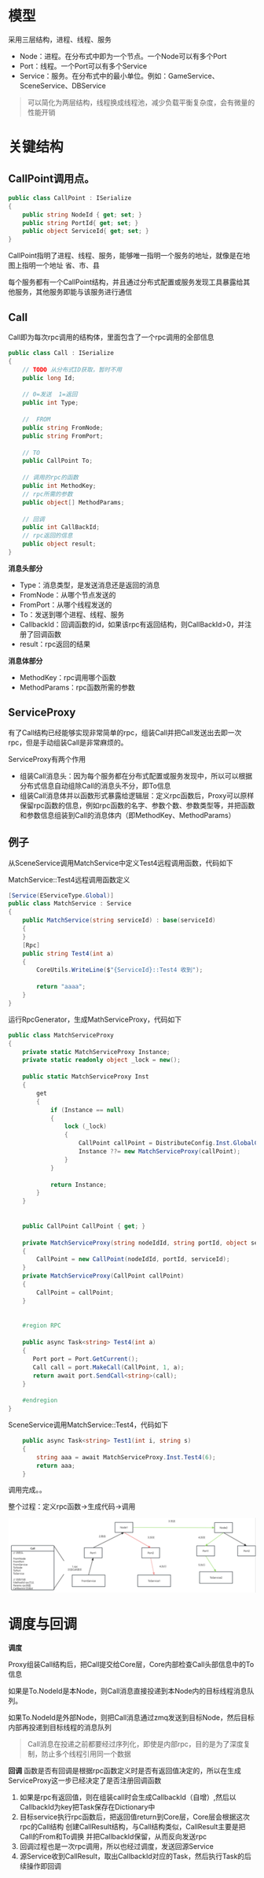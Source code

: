 # 模型

采用三层结构，进程、线程、服务
* Node：进程。在分布式中即为一个节点。一个Node可以有多个Port
* Port：线程。一个Port可以有多个Service
* Service：服务。在分布式中的最小单位。例如：GameService、SceneService、DBService

> 可以简化为两层结构，线程换成线程池，减少负载平衡复杂度，会有微量的性能开销

# 关键结构
## CallPoint调用点。

```c#
public class CallPoint : ISerialize
{
    public string NodeId { get; set; }
    public string PortId{ get; set; }
    public object ServiceId{ get; set; }
}
```
CallPoint指明了进程、线程、服务，能够唯一指明一个服务的地址，就像是在地图上指明一个地址 省、市、县

每个服务都有一个CallPoint结构，并且通过分布式配置或服务发现工具暴露给其他服务，其他服务即能与该服务进行通信

## Call
Call即为每次rpc调用的结构体，里面包含了一个rpc调用的全部信息
```csharp
public class Call : ISerialize
{
    // TODO 从分布式ID获取，暂时不用
    public long Id;

    // 0=发送  1=返回
    public int Type;

    //  FROM
    public string FromNode;
    public string FromPort;

    // TO
    public CallPoint To;

    // 调用的rpc的函数
    public int MethodKey;
    // rpc所需的参数
    public object[] MethodParams;

    // 回调
    public int CallBackId;
    // rpc返回的信息
    public object result;
}
```
**消息头部分** 

* Type：消息类型，是发送消息还是返回的消息
* FromNode：从哪个节点发送的
* FromPort：从哪个线程发送的
* To：发送到哪个进程、线程、服务
* CallbackId：回调函数的id，如果该rpc有返回结构，则CallBackId>0，并注册了回调函数
* result：rpc返回的结果

**消息体部分**
* MethodKey：rpc调用哪个函数
* MethodParams：rpc函数所需的参数

## ServiceProxy
有了Call结构已经能够实现非常简单的rpc，组装Call并把Call发送出去即一次rpc，但是手动组装Call是非常麻烦的。

ServiceProxy有两个作用
* 组装Call消息头：因为每个服务都在分布式配置或服务发现中，所以可以根据分布式信息自动组除Call的消息头不分，即To信息
* 组装Call消息体并以函数形式暴露给逻辑层：定义rpc函数后，Proxy可以原样保留rpc函数的信息，例如rpc函数的名字、参数个数、参数类型等，并把函数和参数信息组装到Call的消息体内（即MethodKey、MethodParams）

## 例子
从SceneService调用MatchService中定义Test4远程调用函数，代码如下

MatchService::Test4远程调用函数定义
```csharp
[Service(EServiceType.Global)]
public class MatchService : Service
{
    public MatchService(string serviceId) : base(serviceId)
    {
    }
    [Rpc]
    public string Test4(int a)
    {
        CoreUtils.WriteLine($"{ServiceId}::Test4 收到");

        return "aaaa";
    }
}
```
运行RpcGenerator，生成MathServiceProxy，代码如下
```csharp
public class MatchServiceProxy
{
    private static MatchServiceProxy Instance;
    private static readonly object _lock = new();

    public static MatchServiceProxy Inst
    {
        get
        {
            if (Instance == null)
            {
                lock (_lock)
                {
                    CallPoint callPoint = DistributeConfig.Inst.GlobalCallPoints["match"];
                    Instance ??= new MatchServiceProxy(callPoint);
                }
            }

            return Instance;
        }
    }


    public CallPoint CallPoint { get; }

    private MatchServiceProxy(string nodeIdId, string portId, object serviceId)
    {
        CallPoint = new CallPoint(nodeIdId, portId, serviceId);
    }
    private MatchServiceProxy(CallPoint callPoint)
    {
        CallPoint = callPoint;
    }


    #region RPC

    public async Task<string> Test4(int a)
    {
       Port port = Port.GetCurrent();
       Call call = port.MakeCall(CallPoint, 1, a);
       return await port.SendCall<string>(call);
    }

    #endregion
}
```
SceneService调用MatchService::Test4，代码如下
```csharp
    public async Task<string> Test1(int i, string s)
    {
        string aaa = await MatchServiceProxy.Inst.Test4(6);
        return aaa;
    }
```

调用完成。。

整个过程：定义rpc函数->生成代码->调用

![img.png](../Imgs/img4.png)

# 调度与回调
**调度**

Proxy组装Call结构后，把Call提交给Core层，Core内部检查Call头部信息中的To信息

如果是To.NodeId是本Node，则Call消息直接投递到本Node内的目标线程消息队列。

如果To.NodeId是外部Node，则把Call消息通过zmq发送到目标Node，然后目标内部再投递到目标线程的消息队列

> Call消息在投递之前都要经过序列化，即使是内部rpc，目的是为了深度复制，防止多个线程引用同一个数据

**回调**
函数是否有回调是根据rpc函数定义时是否有返回值决定的，所以在生成ServiceProxy这一步已经决定了是否注册回调函数

1. 如果是rpc有返回值，则在组装call时会生成CallbackId（自增）,然后以CallbackId为key把Task保存在Dictionary中
2. 目标service执行rpc函数后，把返回值return到Core层，Core层会根据这次rpc的Call结构 创建CallResult结构，与Call结构类似，CallResult主要是把Call的From和To调换 并把CallbackId保留，从而反向发送rpc
3. 回调过程也是一次rpc调用，所以也经过调度，发送回源Service
4. 源Service收到CallResult，取出CallbackId对应的Task，然后执行Task的后续操作即回调




